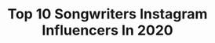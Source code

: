 ---
title: Top 10 Songwriters Instagram Influencers In 2020
description: >-
  Find top songwriters Instagram influencers in 2020. Most popular hashtags: #singer # #anxiety #homestudio.
platform: Instagram
profiles:
  - username: "uniquesalongaph"
    fullname: >-
      UNIQUE SALONGA
    location: ""
    followers: 110412
    engagement: 837
    commentsToLikes: 0.015801
    id: ck0w2zknzqw6m0i19fjg067of
    verified: true
    hashtags: "#scoutfridaypicks, #scoutxunique, #unique2ndalbum"
  - username: "knox.music"
    fullname: >-
      K N Ö X
    location: "United States"
    followers: 2797
    engagement: 1007
    commentsToLikes: 0.059759
    id: ck5zyjg8oa02p0i14h7erqchr
    verified: false
    hashtags: "#gocats, #guardiansofthegalaxypjs, #teammates, #nofilternecessary"
  - username: "noahgundersen"
    fullname: >-
      Noah Gundersen
    location: ""
    followers: 43641
    engagement: 617
    commentsToLikes: 0.022387
    id: ck15ptp1xzkm70i19gtlheb4c
    verified: true
    hashtags: "#ngla1, #ngatlanta2, #ngnyc1, #ngnashville2"
  - username: "robertearlkeen1"
    fullname: >-
      Robert Earl Keen
    location: "United States"
    followers: 50777
    engagement: 366
    commentsToLikes: 0.021091
    id: ck5c3y7290a0q0i11fk4e359n
    verified: true
    hashtags: ""
  - username: "agent.envy"
    fullname: >-
      Agent Envy
    location: "United States"
    followers: 5836
    engagement: 2385
    commentsToLikes: 0.092470
    id: ck6uicrz8ebkd0j7120zo579u
    verified: false
    hashtags: "#ableton, #electricguitar, #jacksonguitars, #acousticguitar"
  - username: "dhariaartist"
    fullname: >-
      DHARIA
    location: "Romania"
    followers: 21572
    engagement: 1949
    commentsToLikes: 0.069027
    id: ck14j8pitj4230i19dwhfnhol
    verified: false
    hashtags: "#augustdiaries, #sugarandbrownies"
  - username: "davevanpooij"
    fullname: >-
      Dave van Pooij
    location: "Germany"
    followers: 8489
    engagement: 2040
    commentsToLikes: 0.114461
    id: ck5zpmu3wsy2k0i14i6vo26pn
    verified: false
    hashtags: "#dolbycinema, #jumanjinl, #lekkerlachen, #birdsofprey"
  - username: "jonbonjovi"
    fullname: >-
      Jon Bon Jovi
    location: "United States"
    followers: 559680
    engagement: 1343
    commentsToLikes: 0.035409
    id: ck0uerd11lye80i19n2f9fcl4
    verified: true
    hashtags: "#unbroken, #thinfs, #2020"
  - username: "imcristinacherry"
    fullname: >-
      C R I S T I N Λ  C H E R R Y
    location: ""
    followers: 7030
    engagement: 1558
    commentsToLikes: 0.194707
    id: ck8tajyrcs31y0j78ty0q59w6
    verified: false
    hashtags: ""
  - username: "kellimariemusic"
    fullname: >-
      kellimarie
    location: ""
    followers: 46753
    engagement: 731
    commentsToLikes: 0.054657
    id: ck5c0vef9tx030i11hcu4nc53
    verified: false
    hashtags: "#cover, #girlband, #reallikeyou, #nomakeup"
---